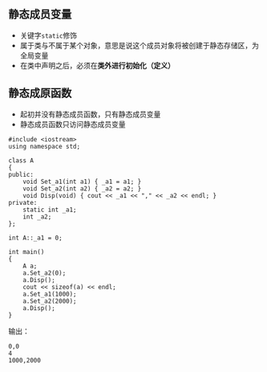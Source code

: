 ## 静态成员变量
* 关键字`static`修饰
* 属于类与不属于某个对象，意思是说这个成员对象将被创建于静态存储区，为全局变量
* 在类中声明之后，必须在**类外进行初始化（定义）**
## 静态成原函数
* 起初并没有静态成员函数，只有静态成员变量
* 静态成员函数只访问静态成员变量

```
#include <iostream>
using namespace std;

class A
{
public:
	void Set_a1(int a1) { _a1 = a1; }
	void Set_a2(int a2) { _a2 = a2; }
	void Disp(void) { cout << _a1 << "," << _a2 << endl; }
private:
	static int _a1;
	int _a2;
};

int A::_a1 = 0;

int main()
{
	A a;
	a.Set_a2(0);
	a.Disp();
	cout << sizeof(a) << endl;
	a.Set_a1(1000);
	a.Set_a2(2000);
	a.Disp();
}

```
输出：
```
0,0
4
1000,2000
```
